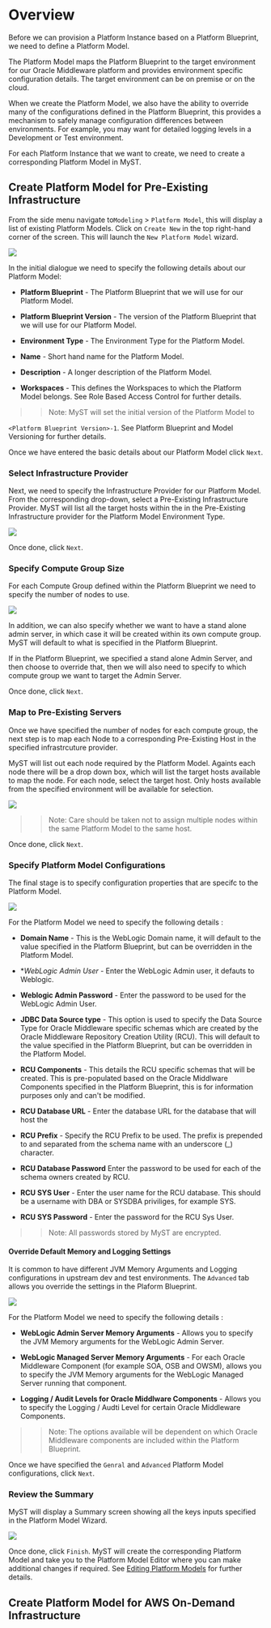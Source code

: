 # Overview

Before we can provision a Platform Instance based on a Platform Blueprint, we need to define a Platform Model. 

The Platform Model maps the Platform Blueprint to the target environment for our Oracle Middleware platform and provides environment specific configuration details. The target environment can be on premise or on the cloud.

When we create the Platform Model, we also have the ability to override many of the configurations defined in the Platform Blueprint, this provides a mechanism to safely manage configuration differences between environments. For example, you may want for detailed logging levels in a Development or Test environment.

For each Platform Instance that we want to create, we need to create a corresponding Platform Model in MyST.

## Create Platform Model for Pre-Existing Infrastructure

From the side menu navigate to`Modeling` > `Platform Model`, this will display a list of existing Platform Models. Click on `Create New` in the top right-hand corner of the screen. This will launch the `New Platform Model` wizard.

![](img/ModelBasic.PNG)

In the initial dialogue we need to specify the following details about our Platform Model:

* **Platform Blueprint** - The Platform Blueprint that we will use for our Platform Model.

* **Platform Blueprint Version** - The version of the Platform Blueprint that we will use for our Platform Model.

* **Environment Type** - The Environment Type for the Platform Model.

* **Name** - Short hand name for the Platform Model.

* **Description** - A longer description of the Platform Model.

* **Workspaces** - This defines the Workspaces to which the Platform Model belongs. See Role Based Access Control for further details.

>> Note: MyST will set the initial version of the Platform Model to 

`<Platform Blueprint Version>-1`. See Platform Blueprint and Model Versioning for further details.

Once we have entered the basic details about our Platform Model click `Next`.

### Select Infrastructure Provider

Next, we need to specify the Infrastructure Provider for our Platform Model. From the corresponding drop-down, select a Pre-Existing Infrastructure Provider. MyST will list all the target hosts within the in the Pre-Existing Infrastructure provider for the Platform Model Environment Type.

![](/Part3/createPlatformModel/img/ModelInfrastructure.PNG)

Once done, click `Next`.

### Specify Compute Group Size

For each Compute Group defined within the Platform Blueprint we need to specify the number of nodes to use.

![](/Part3/createPlatformModel/img/ModelComputeGroup.PNG)

In addition, we can also specify whether we want to have a stand alone admin server, in which case it will be created within its own compute group. MyST will default to what is specified in the Platform Blueprint.

If in the Platform Blueprint, we specified a stand alone Admin Server, and then choose to override that, then we will also need to specify to which compute group we want to target the Admin Server.

Once done, click `Next`.

### Map to Pre-Existing Servers

Once we have specified the number of nodes for each compute group, the next step is to map each Node to a corresponding Pre-Existing Host in the specified infrastrcuture provider.

MyST will list out each node required by the Platform Model. Againts each node there will be a drop down box, which will list the target hosts available to map the node. For each node, select the target host. Only hosts available from the specified environment will be available for selection.

![](/Part3/createPlatformModel/img/ModelInfrastructureMap.PNG)

>>Note: Care should be taken not to assign multiple nodes within the same Platform Model to the same host.

Once done, click `Next`.

### Specify Platform Model Configurations

The final stage is to specify configuration properties that are specifc to the Platform Model.

![](/Part3/createPlatformModel/img/ModelConfigureGeneral.PNG)

For the Platform Model we need to specify the following details :

* **Domain Name** - This is the WebLogic Domain name, it will default to the value specified in the Platform Blueprint, but can be overridden in the Platform Model.

* **WebLogic Admin User* - Enter the WebLogic Admin user, it defauts to Weblogic.

* **Weblogic Admin Password** - Enter the password to be used for the WebLogic Admin User.

* **JDBC Data Source type** - This option is used to specify the Data Source Type for Oracle Middleware specific schemas which are created by the Oracle Middleware Repository Creation Utility (RCU). This will default to the value specified in the Platform Blueprint, but can be overridden in the Platform Model.

* **RCU Components** - This details the RCU specific schemas that will be created. This is pre-populated based on the Oracle Middlware Components specified in the Platform Blueprint, this is for information purposes only and can't be modified.

* **RCU Database URL** - Enter the database URL for the database that will host the 

* **RCU Prefix** - Specify the RCU Prefix to be used. The prefix is prepended to and separated from the schema name with an underscore (_) character.

* **RCU Database Password** Enter the password to be used for each of the schema owners created by RCU.

* **RCU SYS User** - Enter the user name for the RCU database. This should be a username with DBA or SYSDBA priviliges, for example SYS.

* **RCU SYS Password** - Enter the password for the RCU Sys User.

>> Note: All passwords stored by MyST are encrypted. 

#### Override Default Memory and Logging Settings

It is common to have different JVM Memory Arguments and Logging configurations in upstream dev and test environments. The `Advanced` tab allows you override the settings in the Plaform Blueprint. 

![](/Part3/createPlatformModel/img/ModelConfigureAdvanced.PNG)

For the Platform Model we need to specify the following details :

* **WebLogic Admin Server Memory Arguments** - Allows you to specify the JVM Memory arguments for the WebLogic Admin Server.

* **WebLogic Managed Server Memory Arguments** - For each Oracle Middleware Component (for example SOA, OSB and OWSM), allows you to specify the JVM Memory arguments for the WebLogic Managed Server running that component.

* **Logging / Audit Levels for Oracle Middlware Components** - Allows you to specify the Logging / Audti Level for certain Oracle Middleware Components. 

>> Note: The options available will be dependent on which Oracle Middleware components are included within the Platform Blueprint.

Once we have specified the `Genral` and `Advanced` Platform Model configurations, click `Next`.


### Review the Summary

MyST will display a Summary screen showing all the keys inputs specified in the Platform Model Wizard.

![](/Part3/createPlatformModel/img/ModelSummary.PNG)

Once done, click `Finish`. MyST will create the corresponding Platform Model and take you to the Platform Model Editor where you can make additional changes if required. See [Editing Platform Models](/part3/editPlatformBlueprint/editPlatformBlueprint.md) for further details.

## Create Platform Model for AWS On-Demand Infrastructure